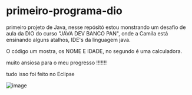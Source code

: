 # primeiro-programa-dio
primeiro projeto de Java, nesse repósitó estou monstrando um desafio de aula da DIO do curso "JAVA DEV BANCO PAN", onde a Camila está ensinando alguns atalhos, IDE's da linguagem java.

O código um mostra, os NOME E IDADE, no segundo é uma calculadora.

muito ansiosa para o meu progresso !!!!!!!

tudo isso foi feito no Eclipse 

![image](https://user-images.githubusercontent.com/120119648/233459917-5f41206e-2e91-47a4-a1ed-a23612862814.png)
